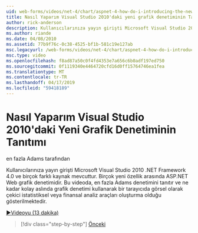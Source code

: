 ```yaml
---
uid: web-forms/videos/net-4/chart/aspnet-4-how-do-i-introducing-the-new-chart-control-in-visual-studio-2010
title: Nasıl Yaparım Visual Studio 2010'daki yeni grafik denetiminin Tanıtımı | Microsoft Docs
author: rick-anderson
description: Kullanıcılarınıza yayın girişti Microsoft Visual Studio 2010 .NET Framework 4.0 ve birçok farklı kaynak mevcuttur. Birçok yeni özellik arasında ASP.NET ediyor...
ms.author: riande
ms.date: 04/08/2010
ms.assetid: 77b9f76c-0c38-4525-bf1b-581c19e127ab
msc.legacyurl: /web-forms/videos/net-4/chart/aspnet-4-how-do-i-introducing-the-new-chart-control-in-visual-studio-2010
msc.type: video
ms.openlocfilehash: f8ad87a50c0f4fd4353e7a656c6b0adf197ed750
ms.sourcegitcommit: 0f1119340e4464720cfd16d0ff15764746ea1fea
ms.translationtype: MT
ms.contentlocale: tr-TR
ms.lasthandoff: 04/17/2019
ms.locfileid: "59418189"
---
```

# <a name="how-do-i-introducing-the-new-chart-control-in-visual-studio-2010"></a>Nasıl Yaparım Visual Studio 2010'daki Yeni Grafik Denetiminin Tanıtımı

en fazla Adams tarafından

Kullanıcılarınıza yayın girişti Microsoft Visual Studio 2010 .NET Framework 4.0 ve birçok farklı kaynak mevcuttur. Birçok yeni özellik arasında ASP.NET Web grafik denetimidir. Bu videoda, en fazla Adams denetimini tanıtır ve ne kadar kolay aslında grafik denetimi kullanarak bir tarayıcıda görsel olarak çekici istatistiksel veya finansal analiz araçları oluşturma olduğu gösterilmektedir.

[&#9654;Videoyu (13 dakika)](https://channel9.msdn.com/Blogs/ASP-NET-Site-Videos/aspnet-4-how-do-i-introducing-the-new-chart-control-in-visual-studio-2010)

> [!div class="step-by-step"]
> [Önceki](aspnet-4-quick-hit-chart-control.md)
